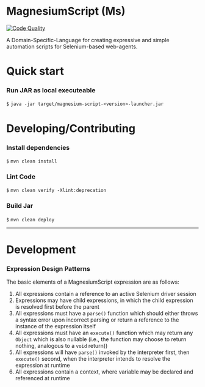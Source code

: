 # MagnesiumScript (Ms)

[![Code Quality](https://github.com/spicule-kythera/magnesium-script/actions/workflows/codeql-analysis.yml/badge.svg)](https://github.com/spicule-kythera/magnesium-script/actions/workflows/codeql-analysis.yml)

A Domain-Specific-Language for creating expressive and simple automation scripts for Selenium-based web-agents.

# Quick start

### Run JAR as local executeable

`$` `java -jar target/magnesium-script-<version>-launcher.jar`

# Developing/Contributing

### Install dependencies

`$` `mvn clean install`

### Lint Code

`$` `mvn clean verify -Xlint:deprecation`

### Build Jar

`$` `mvn clean deploy`

***

# Development

### Expression Design Patterns

The basic elements of a MagnesiumScript expression are as follows:

1. All expressions contain a reference to an active Selenium driver session
2. Expressions may have child expressions, in which the child expression is resolved first before the parent
3. All expressions must have a `parse()` function which should either throws a syntax error upon incorrect parsing or return a reference to the instance of the expression itself
4. All expressions must have an `execute()` function which may return any `Object` which is also nullable (i.e., the function may choose to return nothing, analogous to a `void` return))
5. All expressions will have `parse()` invoked by the interpreter first, then `execute()` second, when the interpreter intends to resolve the expression at runtime
6. All expressions contain a context, where variable may be declared and referenced at runtime